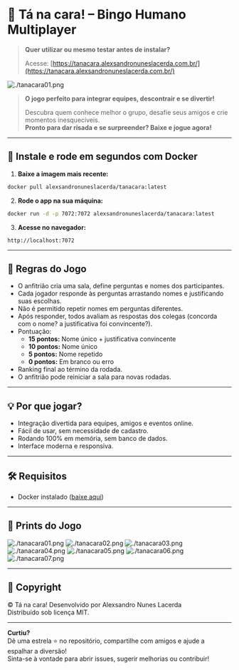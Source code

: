 # 🎉 Tá na cara! – Bingo Humano Multiplayer

> **Quer utilizar ou mesmo testar antes de instalar?**
>
> Acesse: [https://tanacara.alexsandronuneslacerda.com.br/](https://tanacara.alexsandronuneslacerda.com.br/)

![./tanacara01.png](./tanacara01.png)

> **O jogo perfeito para integrar equipes, descontrair e se divertir!**
>
> Descubra quem conhece melhor o grupo, desafie seus amigos e crie momentos inesquecíveis.  
> **Pronto para dar risada e se surpreender? Baixe e jogue agora!**

---

## 🚀 Instale e rode em segundos com Docker

1. **Baixe a imagem mais recente:**
```sh
docker pull alexsandronuneslacerda/tanacara:latest
```

2. **Rode o app na sua máquina:**
```sh
docker run -d -p 7072:7072 alexsandronuneslacerda/tanacara:latest
```

3. **Acesse no navegador:**
```
http://localhost:7072
```

---

## 📖 Regras do Jogo

- O anfitrião cria uma sala, define perguntas e nomes dos participantes.
- Cada jogador responde às perguntas arrastando nomes e justificando suas escolhas.
- Não é permitido repetir nomes em perguntas diferentes.
- Após responder, todos avaliam as respostas dos colegas (concorda com o nome? a justificativa foi convincente?).
- Pontuação:
  - **15 pontos:** Nome único + justificativa convincente
  - **10 pontos:** Nome único
  - **5 pontos:** Nome repetido
  - **0 pontos:** Em branco ou erro
- Ranking final ao término da rodada.
- O anfitrião pode reiniciar a sala para novas rodadas.

---

## 💡 Por que jogar?

- Integração divertida para equipes, amigos e eventos online.
- Fácil de usar, sem necessidade de cadastro.
- Rodando 100% em memória, sem banco de dados.
- Interface moderna e responsiva.

---

## 🛠️ Requisitos

- Docker instalado ([baixe aqui](https://www.docker.com/products/docker-desktop/))

---

## 📸 Prints do Jogo

![./tanacara01.png](./tanacara01.png)
![./tanacara02.png](./tanacara02.png)
![./tanacara03.png](./tanacara03.png)
![./tanacara04.png](./tanacara04.png)
![./tanacara05.png](./tanacara05.png)
![./tanacara06.png](./tanacara06.png)
![./tanacara07.png](./tanacara07.png)

---

## 📝 Copyright

© Tá na cara! 
Desenvolvido por Alexsandro Nunes Lacerda  
Distribuído sob licença MIT.

---

**Curtiu?**  
Dê uma estrela ⭐ no repositório, compartilhe com amigos e ajude a espalhar a diversão!  
Sinta-se à vontade para abrir issues, sugerir melhorias ou contribuir!
